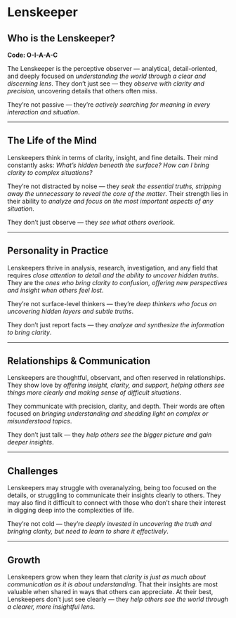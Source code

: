 # Lenskeeper
## Who is the Lenskeeper?
**Code: O-I-A-A-C**

The Lenskeeper is the perceptive observer — analytical, detail-oriented, and deeply focused on *understanding the world through a clear and discerning lens*. They don’t just see — they *observe with clarity and precision*, uncovering details that others often miss.

They’re not passive — they’re *actively searching for meaning in every interaction and situation*.

---

## The Life of the Mind

Lenskeepers think in terms of clarity, insight, and fine details. Their mind constantly asks: *What’s hidden beneath the surface? How can I bring clarity to complex situations?*

They’re not distracted by noise — they *seek the essential truths, stripping away the unnecessary to reveal the core of the matter*. Their strength lies in their ability to *analyze and focus on the most important aspects of any situation*.

They don’t just observe — they *see what others overlook*.

---

## Personality in Practice

Lenskeepers thrive in analysis, research, investigation, and any field that requires *close attention to detail and the ability to uncover hidden truths*. They are the *ones who bring clarity to confusion, offering new perspectives and insight when others feel lost*.

They’re not surface-level thinkers — they’re *deep thinkers who focus on uncovering hidden layers and subtle truths*.

They don’t just report facts — they *analyze and synthesize the information to bring clarity*.

---

## Relationships & Communication

Lenskeepers are thoughtful, observant, and often reserved in relationships. They show love by *offering insight, clarity, and support, helping others see things more clearly and making sense of difficult situations*.

They communicate with precision, clarity, and depth. Their words are often focused on *bringing understanding and shedding light on complex or misunderstood topics*.

They don’t just talk — they *help others see the bigger picture and gain deeper insights*.

---

## Challenges

Lenskeepers may struggle with overanalyzing, being too focused on the details, or struggling to communicate their insights clearly to others. They may also find it difficult to connect with those who don’t share their interest in digging deep into the complexities of life.

They’re not cold — they’re *deeply invested in uncovering the truth and bringing clarity, but need to learn to share it effectively*.

---

## Growth

Lenskeepers grow when they learn that *clarity is just as much about communication as it is about understanding*. That their insights are most valuable when shared in ways that others can appreciate. At their best, Lenskeepers don’t just see clearly — they *help others see the world through a clearer, more insightful lens*.
